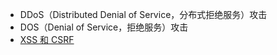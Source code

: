 
* DDoS（Distributed Denial of Service，分布式拒绝服务）攻击
* DOS（Denial of Service，拒绝服务）攻击
* [XSS 和 CSRF](/xss-and-csrf.html)